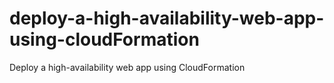 # deploy-a-high-availability-web-app-using-cloudFormation
Deploy a high-availability web app using CloudFormation
